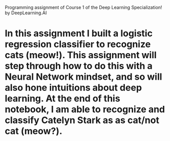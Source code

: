 

 Programming assignment of Course 1 of the Deep Learning Specialization! by DeepLearning.AI 

 # In this assignment I built a logistic regression classifier to recognize cats (meow!). This assignment will step  through how to do this with a Neural Network mindset, and so will also hone intuitions about deep learning. At the end of this notebook, I am able to recognize and classify Catelyn Stark as as cat/not cat (meow?).  
